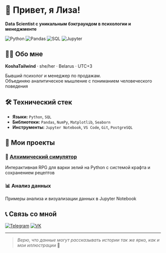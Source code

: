 # 👋 Привет, я Лиза!

**Data Scientist с уникальным бэкграундом в психологии и менеджменте**

![Python](https://img.shields.io/badge/Python-3776AB?style=for-the-badge&logo=python&logoColor=white)
![Pandas](https://img.shields.io/badge/Pandas-150458?style=for-the-badge&logo=pandas&logoColor=white)
![SQL](https://img.shields.io/badge/SQL-4479A1?style=for-the-badge&logo=postgresql&logoColor=white)
![Jupyter](https://img.shields.io/badge/Jupyter-F37626?style=for-the-badge&logo=jupyter&logoColor=white)

## 👩‍💻 Обо мне

**KoshaTailwind** · she/her · Belarus · UTC+3

Бывший психолог и менеджер по продажам.  
Объединяю аналитическое мышление с пониманием человеческого поведения

## 🛠 Технический стек

- **Языки:** `Python`, `SQL`
- **Библиотеки:** `Pandas`, `NumPy`, `Matplotlib`, `Seaborn`
- **Инструменты:** `Jupyter Notebook`, `VS Code`, `Git`, `PostgreSQL`

## 🚀 Мои проекты

### 🧪 [Алхимический симулятор](https://github.com/KoshaTailwind/Coding/blob/main/Coding/colored_potion.py)
Интерактивная RPG для варки зелий на Python с системой крафта и сохранением рецептов

### 📊 Анализ данных
Примеры анализа и визуализации данных в Jupyter Notebook

## 📞 Связь со мной

[![Telegram](https://img.shields.io/badge/Telegram-@Koshatin-2CA5E0?style=for-the-badge&logo=telegram)](https://t.me/Koshatin)
[![VK](https://img.shields.io/badge/VK-@lizakivi-0077FF?style=for-the-badge&logo=vk)](https://vk.com/lizakivi)

---

> *Верю, что данные могут рассказывать истории так же ярко, как и мои иллюстрации* 🎨
